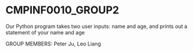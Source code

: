 # CMPINF0010_GROUP2
Our Python program takes two user inputs: name and age, and prints out a statement of your name and age 

GROUP MEMBERS: Peter Ju, Leo Liang
